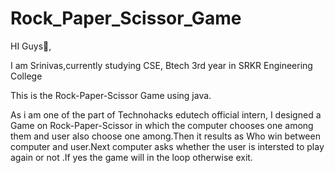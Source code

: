 # Rock_Paper_Scissor_Game
HI Guys👋, 

I am Srinivas,currently studying CSE, Btech 3rd year in SRKR Engineering College

This is the Rock-Paper-Scissor Game using java.

As i am one of the part of Technohacks edutech official intern, I designed a Game on Rock-Paper-Scissor in which the computer chooses one among them and user also choose one among.Then it results as Who win between computer and user.Next computer asks whether the user is intersted to play again or not .If yes the game will in the loop otherwise exit.
